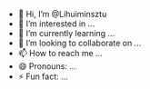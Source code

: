 - 👋 Hi, I’m @Lihuiminsztu
- 👀 I’m interested in ...
- 🌱 I’m currently learning ...
- 💞️ I’m looking to collaborate on ...
- 📫 How to reach me ...
- 😄 Pronouns: ...
- ⚡ Fun fact: ...

<!---
Lihuiminsztu/Lihuiminsztu is a ✨ special ✨ repository because its `README.md` (this file) appears on your GitHub profile.
You can click the Preview link to take a look at your changes.
--->
